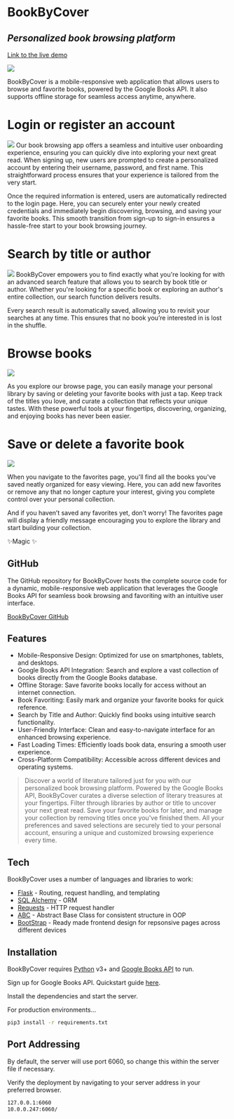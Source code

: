 # BookByCover
## _Personalized book browsing platform_

[Link to the live demo](https://songstratus.herokuapp.com/)

<img src="https://i.imgur.com/98hgXKb.png"/>


BookByCover is a mobile-responsive web application that allows users to browse and favorite books, powered by the Google Books API. It also supports offline storage for seamless access anytime, anywhere.

# Login or register an account
<img src="https://i.imgur.com/57Ino1c.png"/>
Our book browsing app offers a seamless and intuitive user onboarding experience, ensuring you can quickly dive into exploring your next great read. When signing up, new users are prompted to create a personalized account by entering their username, password, and first name. This straightforward process ensures that your experience is tailored from the very start.

Once the required information is entered, users are automatically redirected to the login page. Here, you can securely enter your newly created credentials and immediately begin discovering, browsing, and saving your favorite books. This smooth transition from sign-up to sign-in ensures a hassle-free start to your book browsing journey.

# Search by title or author
<img src="https://i.imgur.com/od2VSGJ.png"/>
BookByCover empowers you to find exactly what you're looking for with an advanced search feature that allows you to search by book title or author. Whether you're looking for a specific book or exploring an author's entire collection, our search function delivers results.

Every search result is automatically saved, allowing you to revisit your searches at any time. This ensures that no book you’re interested in is lost in the shuffle.


# Browse books
<img src="https://i.imgur.com/BR3FVVa.png"/>

As you explore our browse page, you can easily manage your personal library by saving or deleting your favorite books with just a tap. Keep track of the titles you love, and curate a collection that reflects your unique tastes. With these powerful tools at your fingertips, discovering, organizing, and enjoying books has never been easier.

# Save or delete a favorite book
<img src="https://i.imgur.com/ntw6l8P.png"/>

When you navigate to the favorites page, you'll find all the books you've saved neatly organized for easy viewing. Here, you can add new favorites or remove any that no longer capture your interest, giving you complete control over your personal collection.

And if you haven’t saved any favorites yet, don’t worry! The favorites page will display a friendly message encouraging you to explore the library and start building your collection.

✨Magic ✨

## GitHub


The GitHub repository for BookByCover hosts the complete source code for a dynamic, mobile-responsive web application that leverages the Google Books API for seamless book browsing and favoriting with an intuitive user interface.

[BookByCover GitHub](https://github.com/Shanz-Webbie/bookbycover)

## Features

- Mobile-Responsive Design: Optimized for use on smartphones, tablets, and desktops.
- Google Books API Integration: Search and explore a vast collection of books directly from the Google Books database.
- Offline Storage: Save favorite books locally for access without an internet connection.
- Book Favoriting: Easily mark and organize your favorite books for quick reference.
- Search by Title and Author: Quickly find books using intuitive search functionality.
- User-Friendly Interface: Clean and easy-to-navigate interface for an enhanced browsing experience.
- Fast Loading Times: Efficiently loads book data, ensuring a smooth user experience.
- Cross-Platform Compatibility: Accessible across different devices and operating systems.


> Discover a world of literature tailored just for you with our personalized book browsing platform. Powered by the Google Books API, BookByCover curates a diverse selection of literary treasures at your fingertips.  Filter through libraries by author or title to uncover your next great read. Save your favorite books for later, and manage your collection by removing titles once you've finished them. All your preferences and saved selections are securely tied to your personal account, ensuring a unique and customized browsing experience every time.



## Tech

BookByCover uses a number of languages and libraries to work:

- [Flask] - Routing, request handling, and templating
- [SQL Alchemy] - ORM
- [Requests] - HTTP request handler
- [ABC] - Abstract Base Class for consistent structure in OOP
- [BootStrap](https://getbootstrap.com/) - Ready made frontend design for repsonsive pages across different devices


## Installation

BookByCover requires [Python](https://www.python.org/downloads/) v3+ and [Google Books API](https://developers.google.com/books) to run.

Sign up for Google Books API. Quickstart guide [here](https://developers.google.com/books/docs/v1/getting_started).

Install the dependencies and start the server.

For production environments...

```sh
pip3 install -r requirements.txt
```

## Port Addressing

By default, the server will use port 6060, so change this within the
server file if necessary.


Verify the deployment by navigating to your server address in
your preferred browser.

```sh
127.0.0.1:6060
10.0.0.247:6060/
```


[//]: # (These are reference links used in the body of this note and get stripped out when the markdown processor does its job. There is no need to format nicely because it shouldn't be seen. Thanks SO - http://stackoverflow.com/questions/4823468/store-comments-in-markdown-syntax)


   [Flask]: <https://flask.palletsprojects.com/en/3.0.x/installation/>
   [SQL Alchemy]: <https://www.sqlalchemy.org/>
   [Requests]: <https://pypi.org/project/requests/>
   [ABC]: <https://docs.python.org/3/library/abc.html>
